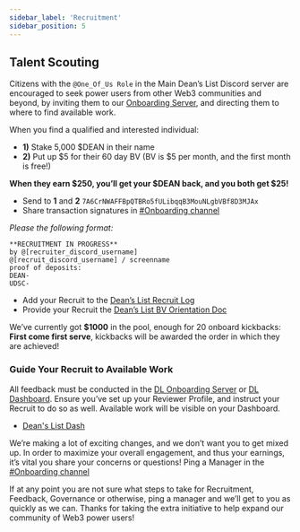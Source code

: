 ```yaml
---
sidebar_label: 'Recruitment'
sidebar_position: 5
---
```


## Talent Scouting

Citizens with the `@One_Of_Us Role` in the Main Dean’s List Discord server are encouraged to seek power users from other Web3 communities and beyond, by inviting them to our [Onboarding Server](https://discord.gg/bqz7YqpNvY), and directing them to where to find available work.


When you find a qualified and interested individual:
- **1)** Stake 5,000 $DEAN in their name
- **2)** Put up $5 for their 60 day BV 
	(BV is $5 per month, and the first month is free!)

**When they earn $250, you’ll get your $DEAN back, and you both get $25!**

- Send to **1** and **2** `7A6CrNWAFFBpQTBRo5fULibqqB3MouNLgbVBf8D3MJAx`
- Share transaction signatures in [#Onboarding channel](https://discord.com/channels/953959331353751632/1182593796677054475) 

*Please the following format:*

```
**RECRUITMENT IN PROGRESS**
by @[recruiter_discord_username]
@[recruit_discord_username] / screenname
proof of deposits:
DEAN- 
UDSC-
```
- Add your Recruit to the [Dean’s List Recruit Log](https://docs.google.com/spreadsheets/d/1eDKbDXB1D0_jvfCF8EmT-3cA2gS_55DF-qwib41X1lk/edit?usp=sharing)  
- Provide your Recruit the [Dean’s List BV Orientation Doc](/docs/Onboarding/Orientation)  

We’ve currently got **$1000** in the pool, enough for 20 onboard kickbacks: **First come first serve**, kickbacks will be awarded the order in which they are achieved!

### Guide Your Recruit to Available Work

All feedback must be conducted in the [DL Onboarding Server](https://discord.gg/bqz7YqpNvY) or [DL Dashboard](https://dash.deanslist.services/). Ensure you’ve set up your Reviewer Profile, and instruct your Recruit to do so as well. Available work will be visible on your Dashboard.

- [Dean's List Dash](https://dash.deanslist.services/)

We’re making a lot of exciting changes, and we don’t want you to get mixed up. In order to maximize your overall engagement, and thus your earnings, it’s vital you share your concerns or questions! Ping a Manager in the [#Onboarding channel](https://discord.com/channels/953959331353751632/1182593796677054475) 

If at any point you are not sure what steps to take for Recruitment, Feedback, Governance or otherwise, ping a manager and we’ll get to you as quickly as we can. Thanks for taking the extra initiative to help expand our community of Web3 power users!
